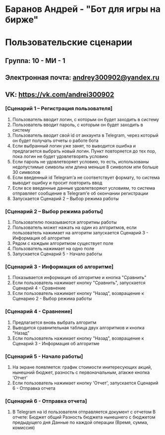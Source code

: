 # Баранов Андрей - "Бот для игры на бирже"
# Пользовательские сценарии
## Группа: 10 - МИ - 1
## Электронная почта: andrey300902@yandex.ru
## VK: https://vk.com/andrei300902
### [Сценарий 1 – Регистрация пользователя]
1.	Пользователь вводит логин, с которым он будет заходить в систему
2.	Пользователь вводит пароль, с которым он будет заходить в систему
3.	Пользователь вводит свой id от аккаунта в Telegram, через который он будет получать отчеты о работе бота
4.	Если выбранный логин уже занят, то выводится ошибка и предлагается выбрать новый логин. Пункт повторяется до тех пор, пока логин не будет удовлетворять условию
5.	Если пароль не удовлетворяет условию, то есть, использованы недопустимые символы или длина меньше 8 символом или больше 30 символов
6.	Если введенный id Telegram’а не соответствует формату, то система выводит ошибку и просит  повторить ввод
7.	Если все введенные данные удовлетворяют условиям, то система отправляет сообщение в Telegram’е об окончании регистрации
8.	Запускается Сценарий 2 – Выбор режима работы

### [Сценарий 2 – Выбор режима работы]
1.  Пользователю показываются алгоритмы работы
2.  Пользователь может нажать на один из алгоритмов, если пользователь нажимает на алгоритм запускается Сценарий 3 - Информация об алгоритме
3.  Рядом с каждым алгоритмом существует поле
4.  Пользователь нажимает на одно поле
5.  Запускается Сценарий 5 - Начало работы

### [Сценарий 3 - Информация об алгоритме]
1.  Показывается информация об алгоритме и кнопка "Сравнить"
2.  Если пользователь нажимает кнопку "Сравнить", запускается Сценарий 4 - Сравнение
3.  Если пользователь нажимает кнопку "Назад", возвращение к Сценарию 2 - Выбор режима работы

### [Сценарий 4 - Сравнение]
1.  Предлагается вновь выбрать алгоритм
2.  Выводится сравнительная таблица двух алгоритмов и кнопка "Назад"
3.  Если пользователь нажимает кнопку "Назад", возвращение к Сценарий 3 - Информация об алгоритме

### [Сценарий 5 - Начало работы]
1.  На экране появляется: график стоимости инитересующих акций, нынешний бюджет, разность с первоначальным, атакже кнопка 'Отчет'
2.  Если пользователь нажимает кнопку 'Отчет', запускается Сценарий 6 - Отправка отчета

### [Сценарий 6 - Отправка отчета]
1. В Telegram на id пользователя отправляется документ с отчетом
В отчете:
Бюджет общий
Разность бюджета нынешнего с бюджетом предыдущего дня
Данные по каждой операции (Время, сумма, комиссия)
